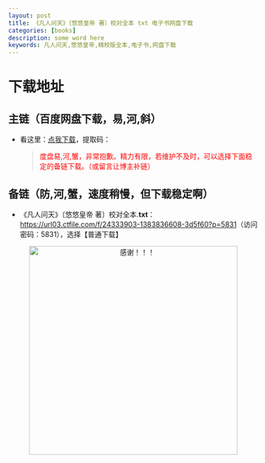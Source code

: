 ```yaml
---
layout: post
title: 《凡人问天》〔悠悠皇帝 著〕校对全本 txt 电子书网盘下载
categories: [books]
description: some word here
keywords: 凡人问天,悠悠皇帝,精校版全本,电子书,网盘下载
---
```


# 下载地址

## 主链（百度网盘下载，易,河,斜）

- 看这里：[点我下载](https://pan.baidu.com/s/1iMXUbSbtZQZjDcqDmnWUyw?pwd=)，提取码：

  > <p style="color:red" >度盘易,河,蟹，非常抱歉。精力有限，若维护不及时，可以选择下面稳定的备链下载。（或留言让博主补链）</p>

## 备链（防,河,蟹，速度稍慢，但下载稳定啊）

- 《凡人问天》〔悠悠皇帝 著〕校对全本.**txt**：<https://url03.ctfile.com/f/24333903-1383836608-3d5f60?p=5831>（访问密码：5831），选择【普通下载】

<div align="center"><img src="https://pic.imgdb.cn/item/6707df6bd29ded1a8ce37031.gif" alt="感谢！！！" width="420px" height="auto"/></div>
